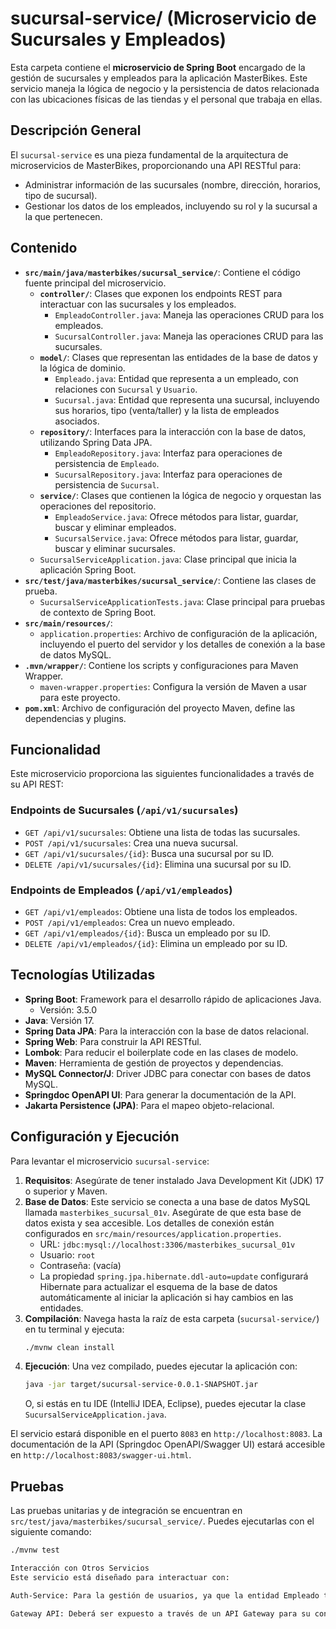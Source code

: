 # sucursal-service/ (Microservicio de Sucursales y Empleados)

Esta carpeta contiene el **microservicio de Spring Boot** encargado de la gestión de sucursales y empleados para la aplicación MasterBikes. Este servicio maneja la lógica de negocio y la persistencia de datos relacionada con las ubicaciones físicas de las tiendas y el personal que trabaja en ellas.

## Descripción General

El `sucursal-service` es una pieza fundamental de la arquitectura de microservicios de MasterBikes, proporcionando una API RESTful para:

* Administrar información de las sucursales (nombre, dirección, horarios, tipo de sucursal).
* Gestionar los datos de los empleados, incluyendo su rol y la sucursal a la que pertenecen.

## Contenido

* **`src/main/java/masterbikes/sucursal_service/`**: Contiene el código fuente principal del microservicio.
    * **`controller/`**: Clases que exponen los endpoints REST para interactuar con las sucursales y los empleados.
        * `EmpleadoController.java`: Maneja las operaciones CRUD para los empleados.
        * `SucursalController.java`: Maneja las operaciones CRUD para las sucursales.
    * **`model/`**: Clases que representan las entidades de la base de datos y la lógica de dominio.
        * `Empleado.java`: Entidad que representa a un empleado, con relaciones con `Sucursal` y `Usuario`.
        * `Sucursal.java`: Entidad que representa una sucursal, incluyendo sus horarios, tipo (venta/taller) y la lista de empleados asociados.
    * **`repository/`**: Interfaces para la interacción con la base de datos, utilizando Spring Data JPA.
        * `EmpleadoRepository.java`: Interfaz para operaciones de persistencia de `Empleado`.
        * `SucursalRepository.java`: Interfaz para operaciones de persistencia de `Sucursal`.
    * **`service/`**: Clases que contienen la lógica de negocio y orquestan las operaciones del repositorio.
        * `EmpleadoService.java`: Ofrece métodos para listar, guardar, buscar y eliminar empleados.
        * `SucursalService.java`: Ofrece métodos para listar, guardar, buscar y eliminar sucursales.
    * `SucursalServiceApplication.java`: Clase principal que inicia la aplicación Spring Boot.
* **`src/test/java/masterbikes/sucursal_service/`**: Contiene las clases de prueba.
    * `SucursalServiceApplicationTests.java`: Clase principal para pruebas de contexto de Spring Boot.
* **`src/main/resources/`**:
    * `application.properties`: Archivo de configuración de la aplicación, incluyendo el puerto del servidor y los detalles de conexión a la base de datos MySQL.
* **`.mvn/wrapper/`**: Contiene los scripts y configuraciones para Maven Wrapper.
    * `maven-wrapper.properties`: Configura la versión de Maven a usar para este proyecto.
* **`pom.xml`**: Archivo de configuración del proyecto Maven, define las dependencias y plugins.

## Funcionalidad

Este microservicio proporciona las siguientes funcionalidades a través de su API REST:

### Endpoints de Sucursales (`/api/v1/sucursales`)

* `GET /api/v1/sucursales`: Obtiene una lista de todas las sucursales.
* `POST /api/v1/sucursales`: Crea una nueva sucursal.
* `GET /api/v1/sucursales/{id}`: Busca una sucursal por su ID.
* `DELETE /api/v1/sucursales/{id}`: Elimina una sucursal por su ID.

### Endpoints de Empleados (`/api/v1/empleados`)

* `GET /api/v1/empleados`: Obtiene una lista de todos los empleados.
* `POST /api/v1/empleados`: Crea un nuevo empleado.
* `GET /api/v1/empleados/{id}`: Busca un empleado por su ID.
* `DELETE /api/v1/empleados/{id}`: Elimina un empleado por su ID.

## Tecnologías Utilizadas

* **Spring Boot**: Framework para el desarrollo rápido de aplicaciones Java.
    * Versión: 3.5.0
* **Java**: Versión 17.
* **Spring Data JPA**: Para la interacción con la base de datos relacional.
* **Spring Web**: Para construir la API RESTful.
* **Lombok**: Para reducir el boilerplate code en las clases de modelo.
* **Maven**: Herramienta de gestión de proyectos y dependencias.
* **MySQL Connector/J**: Driver JDBC para conectar con bases de datos MySQL.
* **Springdoc OpenAPI UI**: Para generar la documentación de la API.
* **Jakarta Persistence (JPA)**: Para el mapeo objeto-relacional.

## Configuración y Ejecución

Para levantar el microservicio `sucursal-service`:

1.  **Requisitos**: Asegúrate de tener instalado Java Development Kit (JDK) 17 o superior y Maven.
2.  **Base de Datos**: Este servicio se conecta a una base de datos MySQL llamada `masterbikes_sucursal_01v`. Asegúrate de que esta base de datos exista y sea accesible. Los detalles de conexión están configurados en `src/main/resources/application.properties`.
    * URL: `jdbc:mysql://localhost:3306/masterbikes_sucursal_01v`
    * Usuario: `root`
    * Contraseña: (vacía)
    * La propiedad `spring.jpa.hibernate.ddl-auto=update` configurará Hibernate para actualizar el esquema de la base de datos automáticamente al iniciar la aplicación si hay cambios en las entidades.
3.  **Compilación**: Navega hasta la raíz de esta carpeta (`sucursal-service/`) en tu terminal y ejecuta:
    ```bash
    ./mvnw clean install
    ```
4.  **Ejecución**: Una vez compilado, puedes ejecutar la aplicación con:
    ```bash
    java -jar target/sucursal-service-0.0.1-SNAPSHOT.jar
    ```
    O, si estás en tu IDE (IntelliJ IDEA, Eclipse), puedes ejecutar la clase `SucursalServiceApplication.java`.

El servicio estará disponible en el puerto `8083` en `http://localhost:8083`. La documentación de la API (Springdoc OpenAPI/Swagger UI) estará accesible en `http://localhost:8083/swagger-ui.html`.

## Pruebas

Las pruebas unitarias y de integración se encuentran en `src/test/java/masterbikes/sucursal_service/`. Puedes ejecutarlas con el siguiente comando:

```bash
./mvnw test

Interacción con Otros Servicios
Este servicio está diseñado para interactuar con:

Auth-Service: Para la gestión de usuarios, ya que la entidad Empleado tiene un usuarioId para vincular con un usuario del servicio de autenticación.

Gateway API: Deberá ser expuesto a través de un API Gateway para su consumo por el frontend u otros microservicios.


